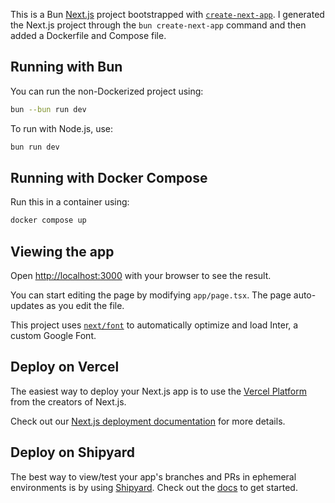 This is a Bun [Next.js](https://nextjs.org/) project bootstrapped with [`create-next-app`](https://github.com/vercel/next.js/tree/canary/packages/create-next-app). I generated the Next.js project through the `bun create-next-app` command and then added a Dockerfile and Compose file. 

## Running with Bun

You can run the non-Dockerized project using:

```bash
bun --bun run dev
```
To run with Node.js, use:
```bash
bun run dev
```

## Running with Docker Compose

Run this in a container using:
```bash
docker compose up
```

## Viewing the app

Open [http://localhost:3000](http://localhost:3000) with your browser to see the result.

You can start editing the page by modifying `app/page.tsx`. The page auto-updates as you edit the file.

This project uses [`next/font`](https://nextjs.org/docs/basic-features/font-optimization) to automatically optimize and load Inter, a custom Google Font.

## Deploy on Vercel

The easiest way to deploy your Next.js app is to use the [Vercel Platform](https://vercel.com/new?utm_medium=default-template&filter=next.js&utm_source=create-next-app&utm_campaign=create-next-app-readme) from the creators of Next.js.

Check out our [Next.js deployment documentation](https://nextjs.org/docs/deployment) for more details.

## Deploy on Shipyard

The best way to view/test your app's branches and PRs in ephemeral environments is by using [Shipyard](https://shipyard.build). Check out the [docs](https://docs.shipyard.build/docs) to get started.
